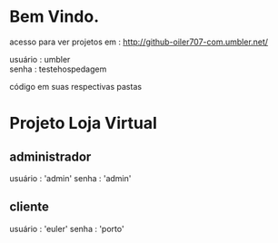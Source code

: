 Bem Vindo.
============================================================================

acesso para ver projetos em : http://github-oiler707-com.umbler.net/

usuário : umbler         
senha   : testehospedagem

código em suas respectivas pastas


Projeto Loja Virtual
============================================================================

administrador
----------------------------------------------------------------------------
usuário : 'admin'
senha   : 'admin'       

cliente
----------------------------------------------------------------------------
usuário : 'euler'
senha   : 'porto'


